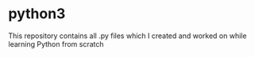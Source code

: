 # python3
This repository contains all .py files which I created and worked on while learning Python from scratch
